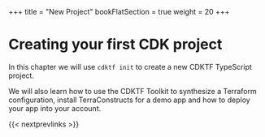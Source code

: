 +++
title = "New Project"
bookFlatSection = true
weight = 20
+++

# Creating your first CDK project

In this chapter we will use `cdktf init` to create a new CDKTF TypeScript project.

We will also learn how to use the CDKTF Toolkit to synthesize a Terraform configuration,
install TerraConstructs for a demo app and how to deploy your app into your account.

{{< nextprevlinks >}}